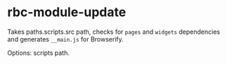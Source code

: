 # rbc-module-update
Takes paths.scripts.src path, checks for `pages` and `widgets` dependencies and generates `__main.js` for Browserify.

Options: scripts path.
